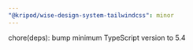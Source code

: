 ```yaml
---
"@kripod/wise-design-system-tailwindcss": minor
---
```


chore(deps): bump minimum TypeScript version to 5.4

